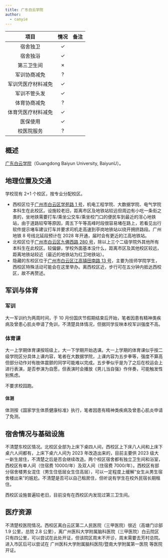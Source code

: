 ```yaml
---
title: 广东白云学院
author:
  - canyie
---
```


|        项目        | 情况 |     备注     |
| :----------------: | :--: | :----------: |
|      宿舍独卫      |  ✓   |              |
|      宿舍独浴      |  ✓   |              |
|     第三卫生间     |  ✗   |              |
|    军训协商减免    |  ?   |              |
| 军训凭医疗材料减免 |  ✓   |              |
|    军训不管头发    |  ✓   |             |
|    体育协商减免    |  ?   |              |
| 体育凭医疗材料减免 |  ✓   |              |
|      医保使用      |  ✓   |              |
|     校医院服务     |  ?   |              |

## 概述

[广东白云学院](https://www.baiyunu.edu.cn/)（Guangdong Baiyun University, BaiyunU）。

## 地理位置及交通

学校现有 2+1 个校区，按专业分配校区。

- 西校区位于[广州市白云区学苑路 1 号](https://amap.com/place/B00140TVGJ)，机电工程学院、大数据学院、电气学院本科生在此校区。设施较老旧，距离市区及地铁站较远但周边有小吃一条街之类的，坐地铁需要打车/乘坐公交车/乘坐校门口的便民车到最近的滘心地铁站，由于道路较窄等原因，周五下午等高峰时段很容易堵在路上，若看见出行软件提示堵车建议打车并要求司机走高速到亭岗地铁站以绕开拥挤路段。广州地铁 8 号线北延段预计在 2028 年开通，届时会有更近的江高地铁站。
- 北校区位于[广州市白云区九佛西路 280 号](https://amap.com/place/B0FFJK1BNH)，除以上三个二级学院外其他所有本科生在此校区。较偏僻，学校外面基本没什么，距离市区及其他校区较远，距离地铁站较近（最近的地铁站为红卫地铁站）。
- 隐藏的东校区位于[广州市白云区江高镇田南路 13 号](https://amap.com/place/B0FFGLMQ3K)，主要为技师学院学生，西校区特殊活动可能会在这里举办。离西校区近，步行可在五分钟内抵达西校区，故不再赘述。

## 军训与体育

### 军训

大一军训约为两周时间，于 10 月份国庆节假期结束后开始，笔者因患有精神类疾病及曾患心肌炎申请了免训，不清楚具体情况，但据同学反映本校军训强度不高。

### 体育课

大一上学期体育课按班级上，大一下学期开始选课。大一上学期的体育课似乎按二级学院区分具体上课内容，笔者在大数据学院，上课内容为五步拳等，强度不算高但部分动作对有肢体震颤的同学可能难以完成。五步拳似乎是为了之后在校运会上进行表演，是否参演为自愿，但表演时会播放《男儿当自强》作伴奏，可能触发性别焦虑。

不要求校园跑。

#### 体测

体测按《国家学生体质健康标准》执行，笔者因患有精神类疾病及曾患心肌炎申请了免测。

## 宿舍情况与基础设施

不清楚东校区情况。北校区全部为上床下桌四人间，西校区上下床八人间和上床下桌六人间都有，上床下桌六人间为 2023 年改造出来的，目前主要供 2023 级大一新生居住，不清楚之后是否会继续改造。两个校区宿舍都有独立卫生间和浴室，西校区有单人间（住宿费 10000/年）及双人间（住宿费 7000/年）。西校区有部分宿舍楼男女混住（男生住低层女生住高层），可以一定程度上缓解“女生从男生宿舍楼出来”的尴尬。不清楚是否可以自己租房住，但听说有学生在校外民宿长期租住。

西校区设施普遍较老旧，目前没有在西校区内发现过第三卫生间。

## 医疗资源

不清楚校医院情况。西校区离白云区第二人民医院（三甲医院）很近（高塘门诊部 1.9 公里，总院 2.8 公里），离广州医科大学附属脑科医院（三甲医院）白云院区只有四公里，可以尝试在此处开证，但该院区周末不开诊，周末需要去芳村总院。进入市区后可以尝试在 广州医科大学附属脑科医院/暨南大学附属第一医院 等医院开证。

<!--
## LGBT 友善梗概

### 跨性别分布情况

### 院系探路

## 其他信息

---

## 投稿人联系方式

### 贡献者姓名
-->
